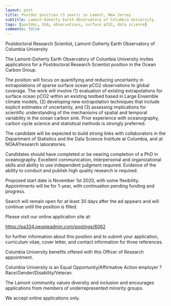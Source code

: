 ```yaml
---
layout: post
title: Postdoc position (3 years) in Lamont, New Jersey
subtitle: Lamont-Doherty Earth Observatory of Columbia University
tags: [postdoc, USA, observations, surface pCO2, data science]
comments: false
---
```

Postdoctoral Research Scientist, Lamont-Doherty Earth Observatory of
Columbia University

The Lamont-Doherty Earth Observatory of Columbia University invites
applications for a Postdoctoral Research Scientist position in the Ocean
Carbon Group.

The position will focus on quantifying and reducing uncertainty in
extrapolations of sparse surface ocean pCO2 observations to global
coverage. The work will involve (1) evaluation of existing
extrapolations for surface ocean pCO2 within an existing testbed based
in Large Ensemble climate models, (2) developing new extrapolation
techniques that include explicit estimates of uncertainty, and (3)
assessing implications for scientific understanding of the mechanisms of
spatial and temporal variability in the ocean carbon sink. Prior
experience with oceanography, carbon cycle science and statistical
methods is strongly preferred.

The candidate will be expected to build strong links with collaborators
in the Department of Statistics and the Data Science Institute at
Columbia, and at NOAA?research laboratories.

Candidates should have completed or be nearing completion of a PhD in
oceanography. Excellent communication, interpersonal and organizational
skills and ability to use independent judgment required. Evidence of the
ability to conduct and publish high quality research is required.

Proposed start date is November 1st 2020, with some flexibility.
Appointments will be for 1-year, with continuation pending funding and
progress.

Search will remain open for at least 30 days after the ad appears and
will continue until the position is filled.

Please visit our online application site at:

https://pa334.peopleadmin.com/postings/6062

for further information about this position and to submit your
application, curriculum vitae, cover letter, and contact information for
three references.

Columbia University benefits offered with this Officer of Research
appointment.

Columbia University is an Equal Opportunity/Affirmative Action employer
? Race/Gender/Disability/Veteran.

The Lamont community values diversity and inclusion and encourages
applications from members of underrepresented minority groups.

We accept online applications only.
